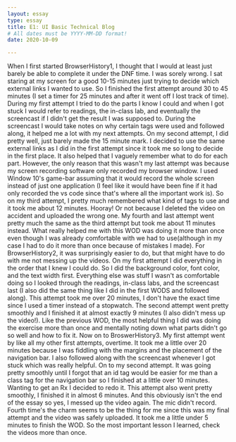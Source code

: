 ```yaml
---
layout: essay
type: essay
title: E1: UI Basic Technical Blog
# All dates must be YYYY-MM-DD format!
date: 2020-10-09

---
```


When I first started BrowserHistory1, I thought that I would at least just barely be able to complete it under the DNF time. I was sorely wrong. I sat staring at my screen for a good 10-15 minutes just trying to decide which external links I wanted to use. So I finished the first attempt around 30 to 45 minutes (I set a timer for 25 minutes and after it went off I lost track of time). During my first attempt I tried to do the parts I know I could and when I got stuck I would refer to readings, the in-class lab, and eventually the screencast if I didn't get the result I was supposed to. During the screencast I would take notes on why certain tags were used and followed along, it helped me a lot with my next attempts. 
On my second attempt, I did pretty well, just barely made the 15 minute mark. I decided to use the same external links as I did in the first attempt since it took me so long to decide in the first place. It also helped that I vaguely remember what to do for each part. However, the only reason that this wasn't my last attempt was because my screen recording software only recorded my browser window. I used Window 10's game-bar assuming that it would record the whole screen instead of just one application (I feel like it would have been fine if it had only recorded the vs code since that's where all the important work is).
So on my third attempt, I pretty much remembered what kind of tags to use and it took me about 12 minutes. Hooray! Or not because I deleted the video on accident and uploaded the wrong one. 
My fourth and last attempt went pretty much the same as the third attempt but took me about 11 minutes instead. What really helped me with this WOD was doing it more than once even though I was already comfortable with we had to use(although in my case I had to do it more than once because of mistakes I made). 
For BrowserHistory2, it was surprisingly easier to do, but that might have to do with me not messing up the videos. On my first attempt I did everything in the order that I knew I could do. So I did the background color, font color, and the text width first. Everything else was stuff I wasn't as comfortable doing so I looked through the readings, in-class labs, and the screencast last (I also did the same thing like I did in the first WODS and followed along). This attempt took me over 20 minutes, I don't have the exact time since I used a timer instead of a stopwatch. 
The second attempt went pretty smoothly and I finished it at almost exactly 9 minutes (I also didn't mess up the video!). Like the previous WOD, the most helpful thing I did was doing the exercise more than once and mentally noting down what parts didn't go so well and how to fix it. 
Now on to BroswerHistory3. My first attempt went by like all my other first attempts, overtime. It took me a little over 20 minutes because I was fiddling with the margins and the placement of the navigation bar. I also followed along with the screencast whenever I got stuck which was really helpful. 
On to my second attempt. It was going pretty smoothly until I forgot that an id tag would be easier for me than a class tag for the navigation bar so I finished at a little over 10 minutes. 
Wanting to get an Rx I decided to redo it. This attempt also went pretty smoothly, I finished it in almost 6 minutes. And this obviously isn't the end of the essay so yes, I messed up the video again. The mic didn't record. 
Fourth time's the charm seems to be the thing for me since this was my final attempt and the video was safely uploaded. It took me a little under 5 minutes to finish the WOD. So the most important lesson I learned, check the videos more than once. 
